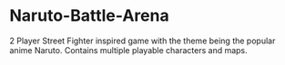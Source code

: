 # Naruto-Battle-Arena
2 Player Street Fighter inspired game with the theme being the popular anime Naruto. Contains multiple playable characters and maps.
